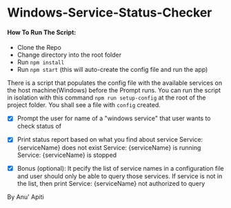 # Windows-Service-Status-Checker

#### How To Run The Script:

- Clone the Repo
- Change directory into the root folder
- Run `npm install` 
- Run `npm start` (this will  auto-create the config file and run the app)

There is a script that populates the config file with the available services on the host machine(Windows) before the Prompt runs.
You can run the script in isolation with this command `npm run setup-config` at the root of the project folder. You shall see a file with `config` created.


- [x] Prompt the user for name of a "windows service" that user wants to check status of
- [x] Print status report based on what you find about service
        Service: {serviceName} does not exist
        Service: {serviceName} is running
        Service: {serviceName} is stopped
- [x] Bonus (optional): It pecify the list of service names in a configuration file and user should only be able to query those services. If service is not in the list, then print Service: {serviceName} not authorized to query




By Anu' Apiti
